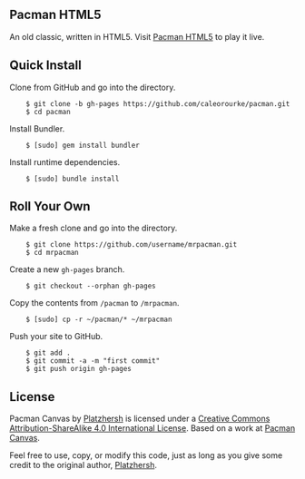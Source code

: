 ## Pacman HTML5

An old classic, written in HTML5. Visit [Pacman HTML5](http://pacman.thisismichaelorourke.com) to play it live.

## Quick Install

Clone from GitHub and go into the directory.

        $ git clone -b gh-pages https://github.com/caleorourke/pacman.git
        $ cd pacman


Install Bundler.

        $ [sudo] gem install bundler


Install runtime dependencies.

        $ [sudo] bundle install


## Roll Your Own

Make a fresh clone and go into the directory.

        $ git clone https://github.com/username/mrpacman.git
        $ cd mrpacman

Create a new `gh-pages` branch.

        $ git checkout --orphan gh-pages

Copy the contents from `/pacman` to `/mrpacman`.

        $ [sudo] cp -r ~/pacman/* ~/mrpacman

Push your site to GitHub.

        $ git add .
        $ git commit -a -m "first commit"
        $ git push origin gh-pages

## License

<span xmlns:dct="http://purl.org/dc/terms/" property="dct:title">Pacman Canvas</span> by <a xmlns:cc="http://creativecommons.org/ns#" href="http://platzh1rsch.ch" property="cc:attributionName" rel="cc:attributionURL">Platzhersh</a> is licensed under a <a rel="license" href="http://creativecommons.org/licenses/by-sa/4.0/">Creative Commons Attribution-ShareAlike 4.0 International License</a>. Based on a work at <a xmlns:dct="http://purl.org/dc/terms/" href="https://github.com/platzhersh/pacman-canvas" rel="dct:source">Pacman Canvas</a>.

Feel free to use, copy, or modify this code, just as long as you give some credit to the original author, [Platzhersh](http://github.com/platzhersh).
